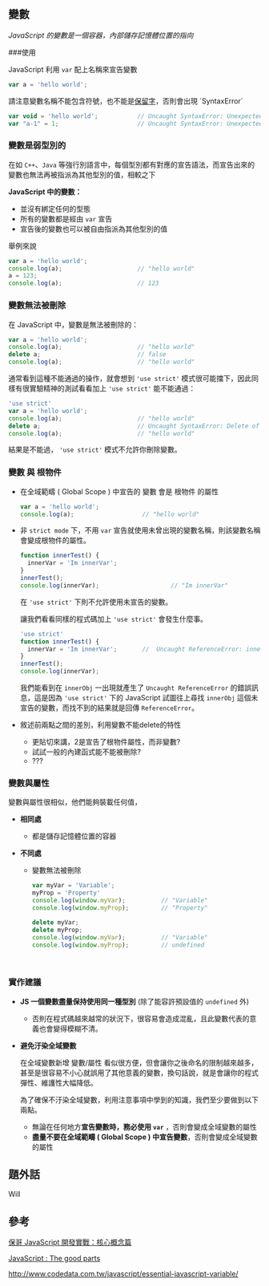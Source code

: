 

## 變數

*JavaScript 的變數是一個容器，內部儲存記憶體位置的指向*

###使用

JavaScript 利用 `var` 配上名稱來宣告變數

```javascript
var a = 'hello world';
```

請注意變數名稱不能包含符號，也不能是[保留字](https://msdn.microsoft.com/zh-tw/library/0779sbks(v=vs.94).aspx)，否則會出現 `SyntaxError`

```javascript
var void = 'hello world';			// Uncaught SyntaxError: Unexpected token void
var "a-1" = 1;						// Uncaught SyntaxError: Unexpected string
```

### 變數是弱型別的

在如 `C++`、`Java` 等強行別語言中，每個型別都有對應的宣告語法，而宣告出來的變數也無法再被指派為其他型別的值，相較之下

 **JavaScript 中的變數：**

* 並沒有綁定任何的型態
* 所有的變數都是經由 `var` 宣告
* 宣告後的變數也可以被自由指派為其他型別的值

舉例來說

```javascript
var a = 'hello world';
console.log(a);						// "hello world"
a = 123;
console.log(a);						// 123
```

### 變數無法被刪除

在 JavaScript 中，變數是無法被刪除的：

```javascript
var a = 'hello world';
console.log(a);						// "hello world"
delete a;							// false
console.log(a);						// "hello world"
```

通常看到這種不能通過的操作，就會想到 `'use strict'` 模式很可能擋下，因此同樣有很實驗精神的測試看看加上 `'use strict'` 能不能通過：

```javascript
'use strict'
var a = 'hello world';
console.log(a);						// "hello world"
delete a;							// Uncaught SyntaxError: Delete of an unqualified identifier in strict mode.
console.log(a);						// "hello world"
```

結果是不能過， `'use strict'` 模式不允許你刪除變數。

### 變數 與 根物件

- 在全域範疇 ( Global Scope ) 中宣告的 變數 會是 根物件 的屬性

  ```javascript
  var a = 'hello world';
  console.log(a);					// "hello world"
  ```

- 非 `strict mode` 下，不用 `var` 宣告就使用未曾出現的變數名稱，則該變數名稱會變成根物件的屬性。

  ```javascript
  function innerTest() {
  	innerVar = 'Im innerVar';
  }
  innerTest();
  console.log(innerVar);					// "Im innerVar"
  ```

  在 `'use strict'` 下則不允許使用未宣告的變數。

  讓我們看看同樣的程式碼加上 `'use strict'` 會發生什麼事。

  ```javascript
  'use strict'
  function innerTest() {
  	innerVar = 'Im innerVar'; 		//  Uncaught ReferenceError: innerObj is not defined
  }
  innerTest();
  console.log(innerVar);					
  ```

  我們能看到在 `innerObj` 一出現就產生了 `Uncaught ReferenceError` 的錯誤訊息，這是因為 `'use strict'` 下的 JavaScript 試圖往上尋找 `innerObj` 這個未宣告的變數，而找不到的結果就是回傳 `ReferenceError`。

- 敘述前兩點之間的差別，利用變數不能delete的特性

  - 更貼切來講，2是宣告了根物件屬性，而非變數?
  - 試試一般的內建函式能不能被刪除?
  - ???

### 變數與屬性

變數與屬性很相似，他們能夠裝載任何值，

* **相同處**
  * 都是儲存記憶體位置的容器


* **不同處**

  * 變數無法被刪除

    ```javascript
    var myVar = 'Variable';
    myProp = 'Property'
    console.log(window.myVar);			// "Variable"
    console.log(window.myProp);			// "Property"

    delete myVar;
    delete myProp;
    console.log(window.myVar);			// "Variable"
    console.log(window.myProp);			// undefined
    ```

    ​

### 實作建議

* **JS 一個變數盡量保持使用同一種型別** (除了能容許預設值的 `undefined` 外)
  * 否則在程式碼越來越常的狀況下，很容易會造成混亂，且此變數代表的意義也會變得模糊不清。


* **避免汙染全域變數**

  在全域變數新增 變數/屬性 看似很方便，但會讓你之後命名的限制越來越多，甚至是很容易不小心就誤用了其他意義的變數，換句話說，就是會讓你的程式彈性、維護性大幅降低。

  為了確保不汙染全域變數，利用注意事項中學到的知識，我們至少要做到以下兩點。

  * 無論在任何地方**宣告變數時，務必使用 `var`** ，否則會變成全域變數的屬性
  * **盡量不要在全域範疇 ( Global Scope ) 中宣告變數**，否則會變成全域變數的屬性





## 題外話

Will



## 參考

[保哥 JavaScript 開發實戰：核心概念篇](https://www.accupass.com/event/1710170207181263097416)

[JavaScript : The good parts](http://shop.oreilly.com/product/9780596517748.do)

http://www.codedata.com.tw/javascript/essential-javascript-variable/